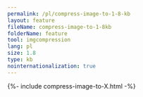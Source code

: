 ```yaml
---
permalink: /pl/compress-image-to-1-8-kb
layout: feature
fileName: compress-image-to-1-8kb
folderName: feature
tool: imgcompression
lang: pl
size: 1.8
type: kb
nointernationalization: true
---
```

{%- include compress-image-to-X.html -%}
      